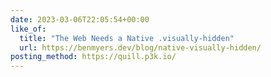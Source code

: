 ```yaml
---
date: 2023-03-06T22:05:54+00:00
like_of:
  title: "The Web Needs a Native .visually-hidden"
  url: https://benmyers.dev/blog/native-visually-hidden/
posting_method: https://quill.p3k.io/
---
```

